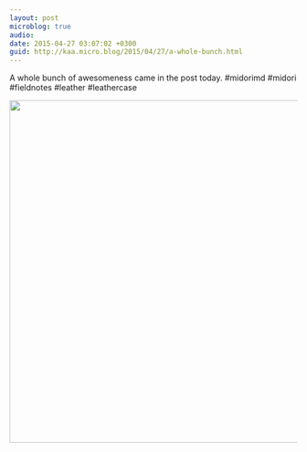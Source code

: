 ```yaml
---
layout: post
microblog: true
audio: 
date: 2015-04-27 03:07:02 +0300
guid: http://kaa.micro.blog/2015/04/27/a-whole-bunch.html
---
```

A whole bunch of awesomeness came in the post today. #midorimd #midori #fieldnotes #leather #leathercase

<img src="https://micro.kaa.bz/uploads/2018/ddd29b446f.jpg" width="600" height="600" />

